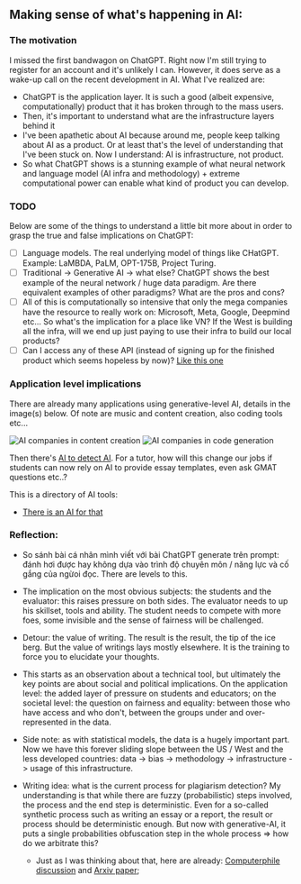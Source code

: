 ## Making sense of what's happening in AI:

### The motivation
I missed the first bandwagon on ChatGPT. Right now I'm still trying to register for an account and it's unlikely I can. However, it does serve as a wake-up call on the recent development in AI.
What I've realized are:

- ChatGPT is the application layer. It is such a good (albeit expensive, computationally) product that it has broken through to the mass users.
- Then, it's important to understand what are the infrastructure layers behind it
- I've been apathetic about AI because around me, people keep talking about AI as a product. Or at least that's the level of understanding that I've been stuck on. Now I understand: AI is infrastructure, not product.
- So what ChatGPT shows is a stunning example of what neural network and language model (AI infra and methodology) + extreme computational power can enable what kind of product you can develop.

### TODO
Below are some of the things to understand a little bit more about in order to grasp the true and false implications on ChatGPT:

- [ ] Language models. The real underlying model of things like CHatGPT. Example: LaMBDA, PaLM, OPT-175B, Project Turing.
- [ ] Traditional -> Generative AI -> what else? ChatGPT shows the best example of the neural network / huge data paradigm. Are there equivalent examples of other paradigms? What are the pros and cons?
- [ ] All of this is computationally so intensive that only the mega companies have the resource to really work on: Microsoft, Meta, Google, Deepmind etc... So what's the implication for a place like VN? If the West is building all the infra, will we end up just paying to use their infra to build our local products?
- [ ] Can I access any of these API (instead of signing up for the finished product which seems hopeless by now)? [Like this one](https://github.com/transitive-bullshit/chatgpt-api)

### Application level implications
There are already many applications using generative-level AI, details in the image(s) below. Of note are music and content creation, also coding tools etc...

![AI companies in content creation](https://photos.app.goo.gl/zF7W3P3F9aFPjT2s8 "AI companies in content creation")
![AI companies in code generation](https://photos.app.goo.gl/M7ByJd2vevFxWBcu7 "AI companies in code generation")

Then there's [AI to detect AI](https://openai.com/blog/new-ai-classifier-for-indicating-ai-written-text/). For a tutor, how will this change our jobs if students can now rely on AI to provide essay templates, even ask GMAT questions etc..?

This is a directory of AI tools:
- [There is an AI for that](https://theresanaiforthat.com/)

### Reflection:
- So sánh bài cá nhân mình viết với bài ChatGPT generate trên prompt: đánh hơi được hay không dựa vào trình độ chuyên môn / năng lực và cố gắng của ngừoi đọc. There are levels to this.
- The implication on the most obvious subjects: the students and the evaluator: this raises pressure on both sides. The evaluator needs to up his skillset, tools and ability. The student needs to compete with more foes, some invisible and the sense of fairness will be challenged.
- Detour: the value of writing. The result is the result, the tip of the ice berg. But the value of writings lays mostly elsewhere. It is the training to force you to elucidate your thoughts.
- This starts as an observation about a technical tool, but ultimately the key points are about social and political implications. On the application level: the added layer of pressure on students and educators; on the societal level: the question on fairness and equality: between those who have access and who don't, between the groups under and over-represented in the data. 
- Side note: as with statistical models, the data is a hugely important part. Now we have this forever sliding slope between the US / West and the less developed countries: data -> bias -> methodology -> infrastructure -> usage of this infrastructure. 

- Writing idea: what is the current process for plagiarism detection? My understanding is that while there are fuzzy (probabilistic) steps involved, the process and the end step is deterministic. Even for a so-called synthetic process such as writing an essay or a report, the result or process should be deterministic enough. But now with generative-AI, it puts a single probabilities obfuscation step in the whole process => how do we arbitrate this?
    - Just as I was thinking about that, here are already: [Computerphile discussion](https://youtu.be/XZJc1p6RE78) and [Arxiv paper](https://arxiv.org/pdf/2301.10226.pdf); 


